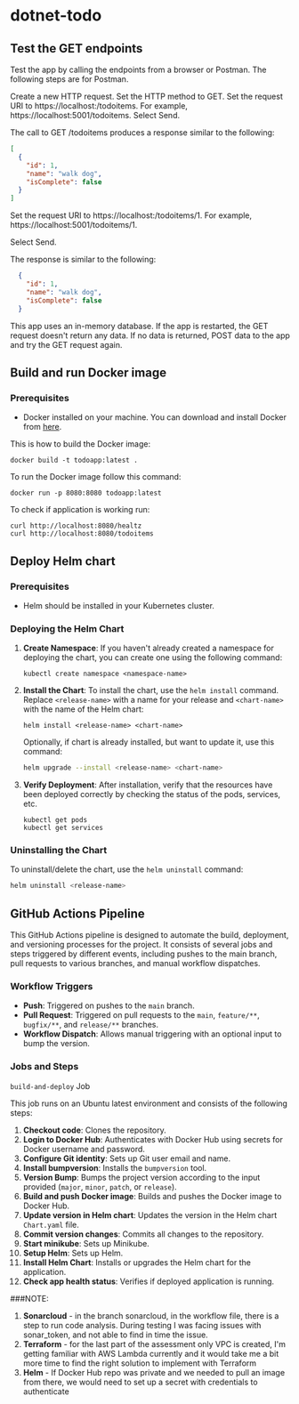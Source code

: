 # dotnet-todo

## Test the GET endpoints

Test the app by calling the endpoints from a browser or Postman. The following steps are for Postman.

  Create a new HTTP request.
  Set the HTTP method to GET.
  Set the request URI to https://localhost:<port>/todoitems. For example, https://localhost:5001/todoitems.
  Select Send.

The call to GET /todoitems produces a response similar to the following:

```json
[
  {
    "id": 1,
    "name": "walk dog",
    "isComplete": false
  }
]
```

  Set the request URI to https://localhost:<port>/todoitems/1. For example, https://localhost:5001/todoitems/1.

  Select Send.

  The response is similar to the following:

```json
  {
    "id": 1,
    "name": "walk dog",
    "isComplete": false
  }
```

This app uses an in-memory database. If the app is restarted, the GET request doesn't return any data. If no data is returned, POST data to the app and try the GET request again.

## Build and run Docker image

### Prerequisites

- Docker installed on your machine. You can download and install Docker from [here](https://docs.docker.com/get-docker/).

This is how to build the Docker image:

```
docker build -t todoapp:latest .
```

To run the Docker image follow this command:

```
docker run -p 8080:8080 todoapp:latest
```

To check if application is working run:
```
curl http://localhost:8080/healtz
curl http://localhost:8080/todoitems
```

## Deploy Helm chart

### Prerequisites
- Helm should be installed in your Kubernetes cluster.

### Deploying the Helm Chart

1. **Create Namespace**: If you haven't already created a namespace for deploying the chart, you can create one using the following command:
    ```
    kubectl create namespace <namespace-name>
    ```

2. **Install the Chart**: To install the chart, use the `helm install` command. Replace `<release-name>` with a name for your release and `<chart-name>` with the name of the Helm chart:
    ```
    helm install <release-name> <chart-name>
    ```

    Optionally, if chart is already installed, but want to update it, use this command: 
    ```bash
    helm upgrade --install <release-name> <chart-name> 
    ```

3. **Verify Deployment**: After installation, verify that the resources have been deployed correctly by checking the status of the pods, services, etc.
    ```
    kubectl get pods
    kubectl get services
    ```

### Uninstalling the Chart

To uninstall/delete the chart, use the `helm uninstall` command:
```bash
helm uninstall <release-name>
```

## GitHub Actions Pipeline

This GitHub Actions pipeline is designed to automate the build, deployment, and versioning processes for the project. It consists of several jobs and steps triggered by different events, including pushes to the main branch, pull requests to various branches, and manual workflow dispatches.

### Workflow Triggers

- **Push**: Triggered on pushes to the `main` branch.
- **Pull Request**: Triggered on pull requests to the `main`, `feature/**`, `bugfix/**`, and `release/**` branches.
- **Workflow Dispatch**: Allows manual triggering with an optional input to bump the version.

### Jobs and Steps

`build-and-deploy` Job

This job runs on an Ubuntu latest environment and consists of the following steps:

1. **Checkout code**: Clones the repository.
2. **Login to Docker Hub**: Authenticates with Docker Hub using secrets for Docker username and password.
3. **Configure Git identity**: Sets up Git user email and name.
4. **Install bumpversion**: Installs the `bumpversion` tool.
5. **Version Bump**: Bumps the project version according to the input provided (`major`, `minor`, `patch`, or `release`).
6. **Build and push Docker image**: Builds and pushes the Docker image to Docker Hub.
7. **Update version in Helm chart**: Updates the version in the Helm chart `Chart.yaml` file.
8. **Commit version changes**: Commits all changes to the repository.
9. **Start minikube**: Sets up Minikube.
10. **Setup Helm**: Sets up Helm.
11. **Install Helm Chart**: Installs or upgrades the Helm chart for the application.
12. **Check app health status**: Verifies if deployed application is running.



###NOTE:
1. **Sonarcloud** - in the branch sonarcloud, in the workflow file, there is a step to run code analysis. During testing I was facing issues with sonar_token, and not able to find in time the issue.
2. **Terraform** - for the last part of the assessment only VPC is created, I'm getting familiar with AWS Lambda currently and it would take me a bit more time to find the right solution to implement with Terraform
3. **Helm** - If Docker Hub repo was private and we needed to pull an image from there, we would need to set up a secret with credentials to authenticate
